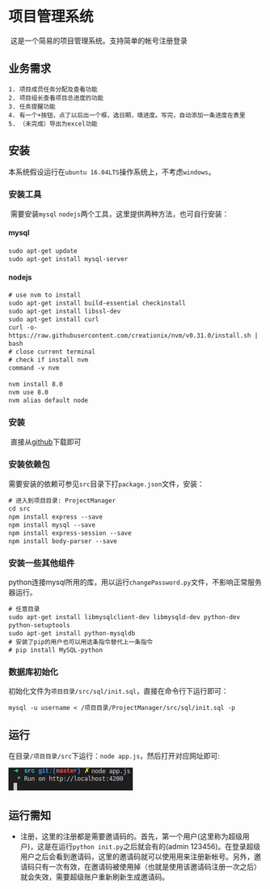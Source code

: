 # 项目管理系统

​	这是一个简易的项目管理系统。支持简单的帐号注册登录

## 业务需求

   	1. 项目成员任务分配及查看功能
   	2. 项目组长查看项目总进度的功能
   	3. 任务提醒功能
   	4. 有一个+按钮，点了以后出一个框，选日期，填进度。写完，自动添加一条进度在表里
   	5. （未完成）导出为excel功能

## 安装

​	本系统假设运行在`ubuntu 16.04LTS`操作系统上，不考虑`windows`。

### 安装工具

​	需要安装`mysql` `nodejs`两个工具，这里提供两种方法，也可自行安装：

#### mysql

```shell
sudo apt-get update
sudo apt-get install mysql-server
```

#### nodejs

```shell
# use nvm to install
sudo apt-get install build-essential checkinstall
sudo apt-get install libssl-dev
sudo apt-get install curl
curl -o- https://raw.githubusercontent.com/creationix/nvm/v0.31.0/install.sh | bash
# close current terminal
# check if install nvm
command -v nvm

nvm install 8.0
nvm use 8.0
nvm alias default node
```

### 安装

​	直接从[github](git@github.com:hugoOrange/bigeye.git)下载即可

### 安装依赖包

​	需要安装的依赖可参见`src`目录下打`package.json`文件，安装：

```shell
# 进入到项目目录: ProjectManager
cd src
npm install express --save
npm install mysql --save
npm install express-session --save
npm install body-parser --save
```

### 安装一些其他组件

python连接mysql所用的库，用以运行`changePassword.py`文件，不影响正常服务器运行。

```shell
# 任意目录
sudo apt-get install libmysqlclient-dev libmysqld-dev python-dev python-setuptools
sudo apt-get install python-mysqldb
# 安装了pip的用户也可以用这条指令替代上一条指令
# pip install MySQL-python
```

### 数据库初始化

​	初始化文件为`项目目录/src/sql/init.sql`，直接在命令行下运行即可：

```shell
mysql -u username < /项目目录/ProjectManager/src/sql/init.sql -p
```

## 运行

​	在目录`/项目目录/src`下运行：`node app.js`，然后打开对应网址即可:

![](./run.png)

## 运行需知

- 注册，这里的注册都是需要邀请码的。首先，第一个用户(这里称为超级用户)，这是在运行`python init.py`之后就会有的(admin 123456)。在登录超级用户之后会看到邀请码，这里的邀请码就可以使用用来注册新帐号。另外，邀请码只有一次有效，在邀请码被使用掉（也就是使用该邀请码注册一次之后）就会失效，需要超级账户重新刷新生成邀请码。